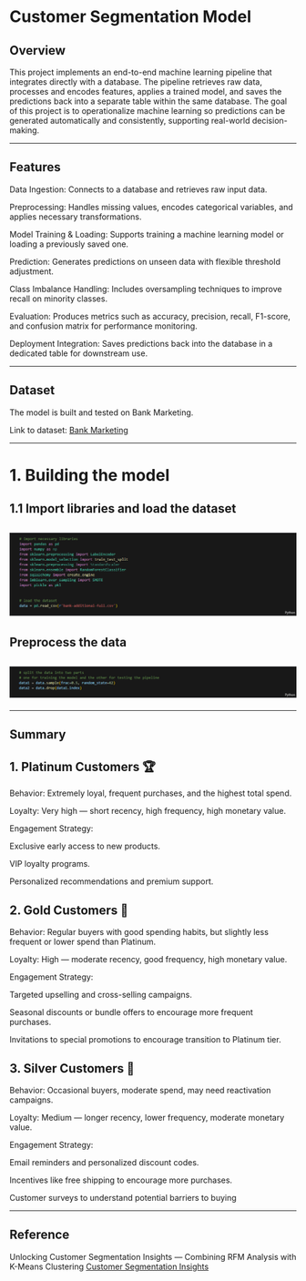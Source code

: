 # Customer Segmentation Model

## Overview
This project implements an end-to-end machine learning pipeline that integrates directly with a database. The pipeline retrieves raw data, processes and encodes features, applies a trained model, and saves the predictions back into a separate table within the same database. The goal of this project is to operationalize machine learning so predictions can be generated automatically and consistently, supporting real-world decision-making.

---
## Features
Data Ingestion: Connects to a database and retrieves raw input data.

Preprocessing: Handles missing values, encodes categorical variables, and applies necessary transformations.

Model Training & Loading: Supports training a machine learning model or loading a previously saved one.

Prediction: Generates predictions on unseen data with flexible threshold adjustment.

Class Imbalance Handling: Includes oversampling techniques to improve recall on minority classes.

Evaluation: Produces metrics such as accuracy, precision, recall, F1-score, and confusion matrix for performance monitoring.

Deployment Integration: Saves predictions back into the database in a dedicated table for downstream use.

---
## Dataset
The model is built and tested on Bank Marketing.

Link to dataset: [Bank Marketing](https://archive.ics.uci.edu/ml/datasets/bank+marketing)

---

# 1. Building the model
## 1.1 Import libraries and load the dataset
![My Local Image](images/Capture.PNG)
---
## Preprocess the data
![My Local Image](images/Capture1.PNG)
---


---
## Summary

## 1. Platinum Customers 🏆

Behavior: Extremely loyal, frequent purchases, and the highest total spend.

Loyalty: Very high — short recency, high frequency, high monetary value.

Engagement Strategy:

Exclusive early access to new products.

VIP loyalty programs.

Personalized recommendations and premium support.

## 2. Gold Customers 🥇

Behavior: Regular buyers with good spending habits, but slightly less frequent or lower spend than Platinum.

Loyalty: High — moderate recency, good frequency, high monetary value.

Engagement Strategy:

Targeted upselling and cross-selling campaigns.

Seasonal discounts or bundle offers to encourage more frequent purchases.

Invitations to special promotions to encourage transition to Platinum tier.

## 3. Silver Customers 🥈

Behavior: Occasional buyers, moderate spend, may need reactivation campaigns.

Loyalty: Medium — longer recency, lower frequency, moderate monetary value.

Engagement Strategy:

Email reminders and personalized discount codes.

Incentives like free shipping to encourage more purchases.

Customer surveys to understand potential barriers to buying

---
## Reference

Unlocking Customer Segmentation Insights — Combining RFM Analysis with K-Means Clustering
[Customer Segmentation Insights](https://ishla.medium.com/unlocking-customer-segmentation-insights-combining-rfm-analysis-with-k-means-clustering-45bdc6bf8555)  


